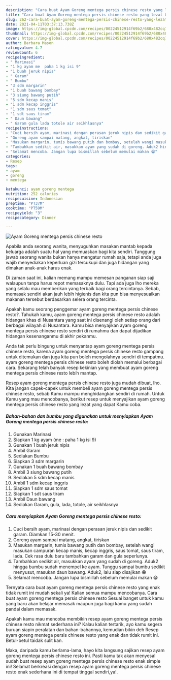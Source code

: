 ```yaml
---
description: "Cara buat Ayam Goreng mentega persis chinese resto yang lezat Untuk Jualan"
title: "Cara buat Ayam Goreng mentega persis chinese resto yang lezat Untuk Jualan"
slug: 262-cara-buat-ayam-goreng-mentega-persis-chinese-resto-yang-lezat-untuk-jualan
date: 2021-04-11T03:37:13.738Z
image: https://img-global.cpcdn.com/recipes/00224512914f69b2/680x482cq70/ayam-goreng-mentega-persis-chinese-resto-foto-resep-utama.jpg
thumbnail: https://img-global.cpcdn.com/recipes/00224512914f69b2/680x482cq70/ayam-goreng-mentega-persis-chinese-resto-foto-resep-utama.jpg
cover: https://img-global.cpcdn.com/recipes/00224512914f69b2/680x482cq70/ayam-goreng-mentega-persis-chinese-resto-foto-resep-utama.jpg
author: Barbara Mason
ratingvalue: 4.7
reviewcount: 6
recipeingredient:
- " Marinasi"
- "1 kg ayam me  paha 1 kg isi 9"
- "1 buah jeruk nipis"
- " Garam"
- " Bumbu"
- "3 sdm margarin"
- "1 buah bawang bombay"
- "3 siung bawang putih"
- "5 sdm kecap manis"
- "1 sdm kecap inggris"
- "1 sdm saus tomat"
- "1 sdt saus tiram"
- " Daun bawang"
- " Garam gula lada totole air seikhlasnya"
recipeinstructions:
- "Cuci bersih ayam, marinasi dengan perasan jeruk nipis dan sedikit garam. Diamkan 15-30 menit."
- "Goreng ayam sampai matang, angkat, tiriskan"
- "Masukan margarin, tumis bawang putih dan bombay, setelah wangi masukan campuran kecap manis, kecap inggris, saus tomat, saus tiram, lada. Cek rasa dulu baru tambahkan garam dan gula seperlunya."
- "Tambahkan sedikit air, masukkan ayam yang sudah di goreng. Aduk2 hingga bumbu sudah menempel ke ayam. Tunggu sampai bumbu sedikit menyusut, masukan daun bawang. Aduk2, lalu siap disajikan 😁"
- "Selamat mencoba. Jangan lupa bismillah sebelum memulai makan 😁"
categories:
- Resep
tags:
- ayam
- goreng
- mentega

katakunci: ayam goreng mentega 
nutrition: 252 calories
recipecuisine: Indonesian
preptime: "PT37M"
cooktime: "PT59M"
recipeyield: "3"
recipecategory: Dinner

---
```



![Ayam Goreng mentega persis chinese resto](https://img-global.cpcdn.com/recipes/00224512914f69b2/680x482cq70/ayam-goreng-mentega-persis-chinese-resto-foto-resep-utama.jpg)

Apabila anda seorang wanita, menyuguhkan masakan mantab kepada keluarga adalah suatu hal yang memuaskan bagi kita sendiri. Tanggung jawab seorang  wanita bukan hanya mengatur rumah saja, tetapi anda juga wajib menyediakan keperluan gizi tercukupi dan juga hidangan yang dimakan anak-anak harus enak.

Di zaman  saat ini, kalian memang mampu memesan panganan siap saji walaupun tanpa harus repot memasaknya dulu. Tapi ada juga lho mereka yang selalu mau memberikan yang terbaik bagi orang tercintanya. Sebab, memasak sendiri akan jauh lebih higienis dan kita pun bisa menyesuaikan makanan tersebut berdasarkan selera orang tercinta. 



Apakah kamu seorang penggemar ayam goreng mentega persis chinese resto?. Tahukah kamu, ayam goreng mentega persis chinese resto adalah hidangan khas di Nusantara yang saat ini disenangi oleh setiap orang dari berbagai wilayah di Nusantara. Kamu bisa menyajikan ayam goreng mentega persis chinese resto sendiri di rumahmu dan dapat dijadikan hidangan kesenanganmu di akhir pekanmu.

Anda tak perlu bingung untuk menyantap ayam goreng mentega persis chinese resto, karena ayam goreng mentega persis chinese resto gampang untuk ditemukan dan juga kita pun boleh mengolahnya sendiri di tempatmu. ayam goreng mentega persis chinese resto boleh diolah memalui berbagai cara. Sekarang telah banyak resep kekinian yang membuat ayam goreng mentega persis chinese resto lebih mantap.

Resep ayam goreng mentega persis chinese resto juga mudah dibuat, lho. Kita jangan capek-capek untuk membeli ayam goreng mentega persis chinese resto, sebab Kamu mampu menghidangkan sendiri di rumah. Untuk Kamu yang mau mencobanya, berikut resep untuk menyajikan ayam goreng mentega persis chinese resto yang lezat yang dapat Kamu coba.

<!--inarticleads1-->

##### Bahan-bahan dan bumbu yang digunakan untuk menyiapkan Ayam Goreng mentega persis chinese resto:

1. Gunakan  Marinasi
1. Siapkan 1 kg ayam (me : paha 1 kg isi 9)
1. Gunakan 1 buah jeruk nipis
1. Ambil  Garam
1. Sediakan  Bumbu
1. Siapkan 3 sdm margarin
1. Gunakan 1 buah bawang bombay
1. Ambil 3 siung bawang putih
1. Sediakan 5 sdm kecap manis
1. Ambil 1 sdm kecap inggris
1. Siapkan 1 sdm saus tomat
1. Siapkan 1 sdt saus tiram
1. Ambil  Daun bawang
1. Sediakan  Garam, gula, lada, totole, air seikhlasnya




<!--inarticleads2-->

##### Cara menyiapkan Ayam Goreng mentega persis chinese resto:

1. Cuci bersih ayam, marinasi dengan perasan jeruk nipis dan sedikit garam. Diamkan 15-30 menit.
1. Goreng ayam sampai matang, angkat, tiriskan
1. Masukan margarin, tumis bawang putih dan bombay, setelah wangi masukan campuran kecap manis, kecap inggris, saus tomat, saus tiram, lada. Cek rasa dulu baru tambahkan garam dan gula seperlunya.
1. Tambahkan sedikit air, masukkan ayam yang sudah di goreng. Aduk2 hingga bumbu sudah menempel ke ayam. Tunggu sampai bumbu sedikit menyusut, masukan daun bawang. Aduk2, lalu siap disajikan 😁
1. Selamat mencoba. Jangan lupa bismillah sebelum memulai makan 😁




Ternyata cara buat ayam goreng mentega persis chinese resto yang enak tidak rumit ini mudah sekali ya! Kalian semua mampu mencobanya. Cara buat ayam goreng mentega persis chinese resto Sesuai banget untuk kamu yang baru akan belajar memasak maupun juga bagi kamu yang sudah pandai dalam memasak.

Apakah kamu mau mencoba membikin resep ayam goreng mentega persis chinese resto nikmat sederhana ini? Kalau kalian tertarik, ayo kamu segera buruan siapin peralatan dan bahan-bahannya, kemudian bikin deh Resep ayam goreng mentega persis chinese resto yang enak dan tidak rumit ini. Betul-betul taidak sulit kan. 

Maka, daripada kamu berlama-lama, hayo kita langsung sajikan resep ayam goreng mentega persis chinese resto ini. Pasti kamu tak akan menyesal sudah buat resep ayam goreng mentega persis chinese resto enak simple ini! Selamat berkreasi dengan resep ayam goreng mentega persis chinese resto enak sederhana ini di tempat tinggal sendiri,ya!.

